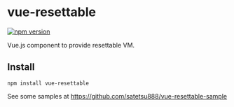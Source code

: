 # vue-resettable

[![npm version](https://badge.fury.io/js/vue-resettable.svg)](http://badge.fury.io/js/vue-resettable)

Vue.js component to provide resettable VM.

## Install

`npm install vue-resettable`

See some samples at https://github.com/satetsu888/vue-resettable-sample

